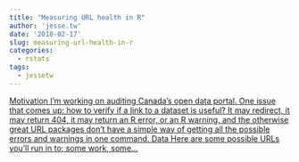 ```yaml
---
title: "Measuring URL health in R"
author: 'jesse.tw'
date: '2018-02-17'
slug: measuring-url-health-in-r
categories:
  - rstats
tags:
  - jessetw
---
```


[Motivation I’m working on auditing Canada’s open data portal. One issue that comes up: how to verify if a link to a dataset is useful? It may redirect, it may return 404, it may return an R error, or an R warning, and the otherwise great URL packages don’t have a simple way of getting all the possible errors and warnings in one command. Data Here are some possible URLs you’ll run in to; some work, some...<click to read more>](https://jesse.tw/post/testing-urls/)

